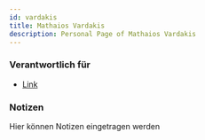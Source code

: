 ```yaml
---
id: vardakis
title: Mathaios Vardakis
description: Personal Page of Mathaios Vardakis
---
```


### Verantwortlich für

- [Link]()

### Notizen
Hier können Notizen eingetragen werden